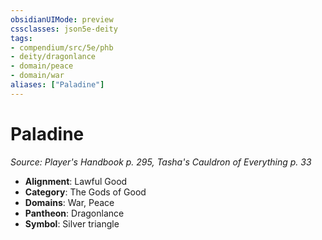 ```yaml
---
obsidianUIMode: preview
cssclasses: json5e-deity
tags:
- compendium/src/5e/phb
- deity/dragonlance
- domain/peace
- domain/war
aliases: ["Paladine"]
---
```

# Paladine
*Source: Player's Handbook p. 295, Tasha's Cauldron of Everything p. 33* 

- **Alignment**: Lawful Good
- **Category**: The Gods of Good
- **Domains**: War, Peace
- **Pantheon**: Dragonlance
- **Symbol**: Silver triangle